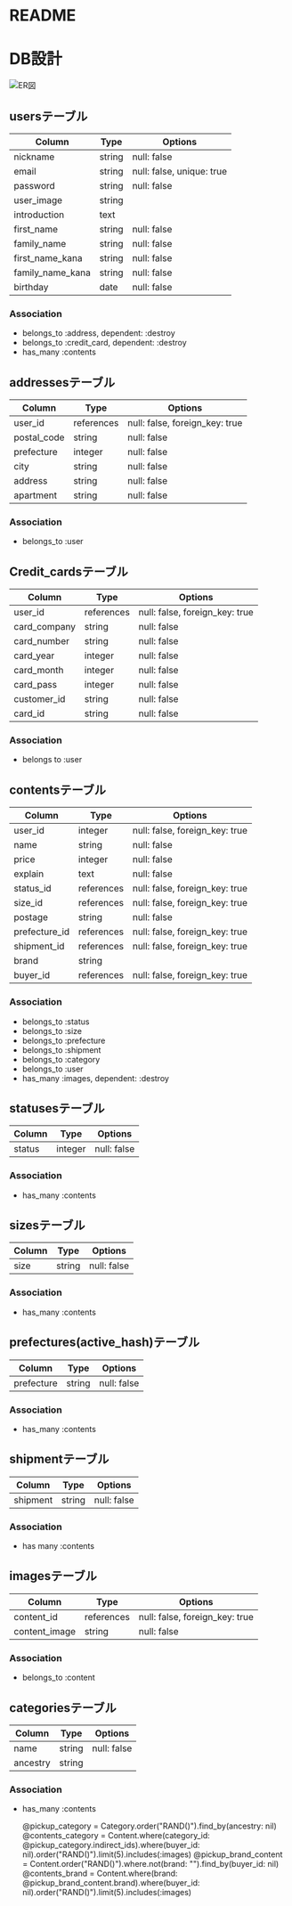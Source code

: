 # README

# DB設計

![ER図](images/free_margeDB.png "ER図")

## usersテーブル

|Column|Type|Options|
|------|----|-------|
|nickname|string|null: false|
|email|string|null: false, unique: true|
|password|string|null: false|
|user_image|string||
|introduction|text||
|first_name|string|null: false|
|family_name|string|null: false|
|first_name_kana|string|null: false|
|family_name_kana|string|null: false|
|birthday|date|null: false|

### Association
- belongs_to :address, dependent: :destroy
- belongs_to :credit_card, dependent: :destroy
- has_many :contents


## addressesテーブル

|Column|Type|Options|
|------|----|-------|
|user_id|references|null: false, foreign_key: true|
|postal_code|string|null: false|
|prefecture|integer|null: false|
|city|string|null: false|
|address|string|null: false|
|apartment|string|null: false|

### Association
- belongs_to :user

## Credit_cardsテーブル

|Column|Type|Options|
|------|----|-------|
|user_id|references|null: false, foreign_key: true|
|card_company|string|null: false|
|card_number|string|null: false|
|card_year|integer|null: false|
|card_month|integer|null: false|
|card_pass|integer|null: false|
|customer_id|string|null: false|
|card_id|string|null: false|

### Association
- belongs to :user

## contentsテーブル

|Column|Type|Options|
|------|----|-------|
|user_id|integer|null: false, foreign_key: true|
|name|string|null: false|
|price|integer|null: false|
|explain|text|null: false|
|status_id|references|null: false, foreign_key: true|
|size_id|references|null: false, foreign_key: true|
|postage|string|null: false|
|prefecture_id|references|null: false, foreign_key: true|
|shipment_id|references|null: false, foreign_key: true|
|brand|string||
|buyer_id|references|null: false, foreign_key: true|

### Association

- belongs_to :status
- belongs_to :size
- belongs_to :prefecture
- belongs_to :shipment
- belongs_to :category
- belongs_to :user
- has_many :images, dependent: :destroy


## statusesテーブル

|Column|Type|Options|
|------|----|-------|
|status|integer|null: false|



### Association

- has_many :contents

## sizesテーブル

|Column|Type|Options|
|------|----|-------|
|size|string|null: false|


### Association

- has_many :contents


## prefectures(active_hash)テーブル

|Column|Type|Options|
|------|----|-------|
|prefecture|string|null: false|

### Association

- has_many :contents


## shipmentテーブル

|Column|Type|Options|
|------|----|-------|
|shipment|string|null: false|


### Association
- has many :contents

## imagesテーブル

|Column|Type|Options|
|------|----|-------|
|content_id|references|null: false, foreign_key: true|
|content_image|string|null: false|

### Association
- belongs_to :content

## categoriesテーブル

|Column|Type|Options|
|------|----|-------|
|name|string|null: false|
|ancestry|string||

### Association
- has_many :contents


    @pickup_category = Category.order("RAND()").find_by(ancestry: nil)
    @contents_category = Content.where(category_id: @pickup_category.indirect_ids).where(buyer_id: nil).order("RAND()").limit(5).includes(:images)
    @pickup_brand_content = Content.order("RAND()").where.not(brand: "").find_by(buyer_id: nil)
    @contents_brand = Content.where(brand: @pickup_brand_content.brand).where(buyer_id: nil).order("RAND()").limit(5).includes(:images)
